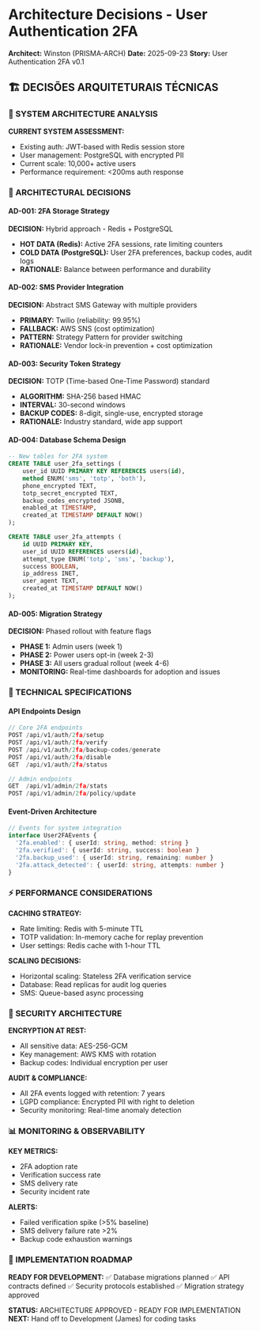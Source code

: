 # Architecture Decisions - User Authentication 2FA
**Architect:** Winston (PRISMA-ARCH)
**Date:** 2025-09-23
**Story:** User Authentication 2FA v0.1

## 🏗️ **DECISÕES ARQUITETURAIS TÉCNICAS**

### **📐 SYSTEM ARCHITECTURE ANALYSIS**

**CURRENT SYSTEM ASSESSMENT:**
- Existing auth: JWT-based with Redis session store
- User management: PostgreSQL with encrypted PII
- Current scale: 10,000+ active users
- Performance requirement: <200ms auth response

### **🎯 ARCHITECTURAL DECISIONS**

#### **AD-001: 2FA Storage Strategy**
**DECISION:** Hybrid approach - Redis + PostgreSQL
- **HOT DATA (Redis):** Active 2FA sessions, rate limiting counters
- **COLD DATA (PostgreSQL):** User 2FA preferences, backup codes, audit logs
- **RATIONALE:** Balance between performance and durability

#### **AD-002: SMS Provider Integration**
**DECISION:** Abstract SMS Gateway with multiple providers
- **PRIMARY:** Twilio (reliability: 99.95%)
- **FALLBACK:** AWS SNS (cost optimization)
- **PATTERN:** Strategy Pattern for provider switching
- **RATIONALE:** Vendor lock-in prevention + cost optimization

#### **AD-003: Security Token Strategy**
**DECISION:** TOTP (Time-based One-Time Password) standard
- **ALGORITHM:** SHA-256 based HMAC
- **INTERVAL:** 30-second windows
- **BACKUP CODES:** 8-digit, single-use, encrypted storage
- **RATIONALE:** Industry standard, wide app support

#### **AD-004: Database Schema Design**
```sql
-- New tables for 2FA system
CREATE TABLE user_2fa_settings (
    user_id UUID PRIMARY KEY REFERENCES users(id),
    method ENUM('sms', 'totp', 'both'),
    phone_encrypted TEXT,
    totp_secret_encrypted TEXT,
    backup_codes_encrypted JSONB,
    enabled_at TIMESTAMP,
    created_at TIMESTAMP DEFAULT NOW()
);

CREATE TABLE user_2fa_attempts (
    id UUID PRIMARY KEY,
    user_id UUID REFERENCES users(id),
    attempt_type ENUM('totp', 'sms', 'backup'),
    success BOOLEAN,
    ip_address INET,
    user_agent TEXT,
    created_at TIMESTAMP DEFAULT NOW()
);
```

#### **AD-005: Migration Strategy**
**DECISION:** Phased rollout with feature flags
- **PHASE 1:** Admin users (week 1)
- **PHASE 2:** Power users opt-in (week 2-3)
- **PHASE 3:** All users gradual rollout (week 4-6)
- **MONITORING:** Real-time dashboards for adoption and issues

### **🔧 TECHNICAL SPECIFICATIONS**

#### **API Endpoints Design**
```typescript
// Core 2FA endpoints
POST /api/v1/auth/2fa/setup
POST /api/v1/auth/2fa/verify
POST /api/v1/auth/2fa/backup-codes/generate
POST /api/v1/auth/2fa/disable
GET  /api/v1/auth/2fa/status

// Admin endpoints
GET  /api/v1/admin/2fa/stats
POST /api/v1/admin/2fa/policy/update
```

#### **Event-Driven Architecture**
```typescript
// Events for system integration
interface User2FAEvents {
  '2fa.enabled': { userId: string, method: string }
  '2fa.verified': { userId: string, success: boolean }
  '2fa.backup_used': { userId: string, remaining: number }
  '2fa.attack_detected': { userId: string, attempts: number }
}
```

### **⚡ PERFORMANCE CONSIDERATIONS**

**CACHING STRATEGY:**
- Rate limiting: Redis with 5-minute TTL
- TOTP validation: In-memory cache for replay prevention
- User settings: Redis cache with 1-hour TTL

**SCALING DECISIONS:**
- Horizontal scaling: Stateless 2FA verification service
- Database: Read replicas for audit log queries
- SMS: Queue-based async processing

### **🔐 SECURITY ARCHITECTURE**

**ENCRYPTION AT REST:**
- All sensitive data: AES-256-GCM
- Key management: AWS KMS with rotation
- Backup codes: Individual encryption per user

**AUDIT & COMPLIANCE:**
- All 2FA events logged with retention: 7 years
- LGPD compliance: Encrypted PII with right to deletion
- Security monitoring: Real-time anomaly detection

### **📊 MONITORING & OBSERVABILITY**

**KEY METRICS:**
- 2FA adoption rate
- Verification success rate
- SMS delivery rate
- Security incident rate

**ALERTS:**
- Failed verification spike (>5% baseline)
- SMS delivery failure rate >2%
- Backup code exhaustion warnings

### **🎯 IMPLEMENTATION ROADMAP**

**READY FOR DEVELOPMENT:**
✅ Database migrations planned
✅ API contracts defined
✅ Security protocols established
✅ Migration strategy approved

**STATUS:** ARCHITECTURE APPROVED - READY FOR IMPLEMENTATION
**NEXT:** Hand off to Development (James) for coding tasks